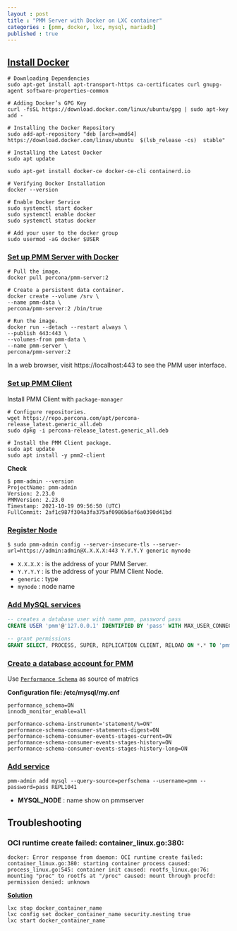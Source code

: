 ```yaml
---
layout : post
title : "PMM Server with Docker on LXC container"
categories : [pmm, docker, lxc, mysql, mariadb]
published : true
---
```

## [Install Docker](https://phoenixnap.com/kb/install-docker-on-ubuntu-20-04)

```shell
# Downloading Dependencies
sudo apt-get install apt-transport-https ca-certificates curl gnupg-agent software-properties-common

# Adding Docker’s GPG Key
curl -fsSL https://download.docker.com/linux/ubuntu/gpg | sudo apt-key add -

# Installing the Docker Repository
sudo add-apt-repository "deb [arch=amd64] https://download.docker.com/linux/ubuntu  $(lsb_release -cs)  stable"

# Installing the Latest Docker
sudo apt update

sudo apt-get install docker-ce docker-ce-cli containerd.io

# Verifying Docker Installation
docker --version

# Enable Docker Service 
sudo systemctl start docker
sudo systemctl enable docker
sudo systemctl status docker

# Add your user to the docker group
sudo usermod -aG docker $USER

```


### [Set up PMM Server with Docker](https://www.percona.com/doc/percona-monitoring-and-management/2.x/setting-up/server/docker.html)

```shell
# Pull the image.
docker pull percona/pmm-server:2

# Create a persistent data container.
docker create --volume /srv \
--name pmm-data \
percona/pmm-server:2 /bin/true

# Run the image.
docker run --detach --restart always \
--publish 443:443 \
--volumes-from pmm-data \
--name pmm-server \
percona/pmm-server:2
```

In a web browser, visit https://localhost:443 to see the PMM user interface.

### [Set up PMM Client](https://www.percona.com/doc/percona-monitoring-and-management/2.x/setting-up/client/index.html#package-manager)

Install PMM Client with `package-manager`

```shell
# Configure repositories.
wget https://repo.percona.com/apt/percona-release_latest.generic_all.deb
sudo dpkg -i percona-release_latest.generic_all.deb

# Install the PMM Client package.
sudo apt update
sudo apt install -y pmm2-client
```

**Check**
```shell
$ pmm-admin --version
ProjectName: pmm-admin
Version: 2.23.0
PMMVersion: 2.23.0
Timestamp: 2021-10-19 09:56:50 (UTC)
FullCommit: 2af1c987f304a3fa375af0986b6af6a0390d41bd
```

### [Register Node](https://www.percona.com/doc/percona-monitoring-and-management/2.x/setting-up/client/index.html#register)

```shell
$ sudo pmm-admin config --server-insecure-tls --server-url=https://admin:admin@X.X.X.X:443 Y.Y.Y.Y generic mynode
```
* `X.X.X.X` : is the address of your PMM Server.
* `Y.Y.Y.Y` : is the address of your PMM Client Node.
* `generic` : type
* `mynode` : node name

### [Add MySQL services](https://www.percona.com/doc/percona-monitoring-and-management/2.x/setting-up/client/mysql.html)

```sql
-- creates a database user with name pmm, password pass
CREATE USER 'pmm'@'127.0.0.1' IDENTIFIED BY 'pass' WITH MAX_USER_CONNECTIONS 10;

-- grant permissions 
GRANT SELECT, PROCESS, SUPER, REPLICATION CLIENT, RELOAD ON *.* TO 'pmm'@'127.0.0.1';
```

### [Create a database account for PMM](https://www.percona.com/doc/percona-monitoring-and-management/2.x/setting-up/client/mysql.html#create-a-database-account-for-pmm)
Use [`Performance Schema`](https://mariadb.com/kb/en/performance-schema-overview/) as source of matrics

**Configuration file: /etc/mysql/my.cnf**
```
performance_schema=ON
innodb_monitor_enable=all

performance-schema-instrument='statement/%=ON'
performance-schema-consumer-statements-digest=ON
performance-schema-consumer-events-stages-current=ON
performance-schema-consumer-events-stages-history=ON
performance-schema-consumer-events-stages-history-long=ON
```
### [Add service](https://www.percona.com/doc/percona-monitoring-and-management/2.x/setting-up/client/mysql.html#add-service)

```shell
pmm-admin add mysql --query-source=perfschema --username=pmm --password=pass REPL1041
```
* **MYSQL_NODE** : name show on pmmserver

## Troubleshooting

### OCI runtime create failed: container_linux.go:380:

```
docker: Error response from daemon: OCI runtime create failed: container_linux.go:380: starting container process caused: process_linux.go:545: container init caused: rootfs_linux.go:76: mounting "proc" to rootfs at "/proc" caused: mount through procfd: permission denied: unknown
```

**[Solution](https://stackoverflow.com/questions/46645910/docker-rootfs-linux-go-permission-denied-when-mounting-proc)**

```
lxc stop docker_container_name
lxc config set docker_container_name security.nesting true
lxc start docker_container_name
```
